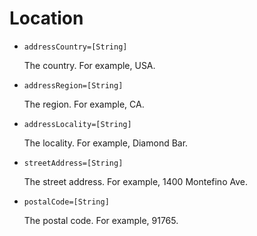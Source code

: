 # Location

* `addressCountry=[String]`

	The country. For example, USA.

* `addressRegion=[String]`

	The region. For example, CA.

* `addressLocality=[String]`

	The locality. For example, Diamond Bar.

* `streetAddress=[String]`

	The street address. For example, 1400 Montefino Ave.

* `postalCode=[String]`

	The postal code. For example, 91765.